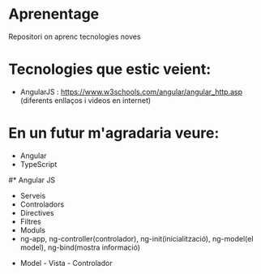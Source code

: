 # Aprenentage
Repositori on aprenc tecnologies noves

# Tecnologies que estic veient:
- AngularJS : https://www.w3schools.com/angular/angular_http.asp (diferents enllaços i videos en internet)

# En un futur m'agradaria veure:
- Angular
- TypeScript

#* Angular JS
+ Serveis
+ Controladors
+ Directives
+ Filtres
+ Moduls
+ ng-app, ng-controller(controlador), ng-init(inicialització), ng-model(el model), ng-bind(mostra informació)
- Model - Vista - Controlador
